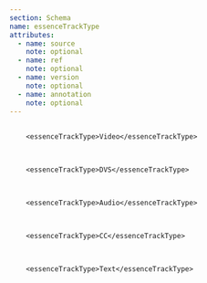 ```yaml
---
section: Schema
name: essenceTrackType
attributes:
  - name: source
    note: optional
  - name: ref
    note: optional
  - name: version
    note: optional
  - name: annotation
    note: optional
---
```


<pre>
  <code>
    &lt;essenceTrackType&gt;Video&lt;/essenceTrackType&gt;
  </code>
</pre>

<pre>
  <code>
    &lt;essenceTrackType&gt;DVS&lt;/essenceTrackType&gt;
  </code>
</pre>

<pre>
  <code>
    &lt;essenceTrackType&gt;Audio&lt;/essenceTrackType&gt;
  </code>
</pre>

<pre>
  <code>
    &lt;essenceTrackType&gt;CC&lt;/essenceTrackType&gt;
  </code>
</pre>

<pre>
  <code>
    &lt;essenceTrackType&gt;Text&lt;/essenceTrackType&gt;
  </code>
</pre>
